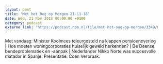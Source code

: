 ```yaml
---
layout: post
title: "Met het Oog op Morgen 21-11-18"
date: Wed, 21 Nov 2018 00:00:00 +0100
category: podcast
externe_link: "https://podcast.npo.nl/file/met-het-oog-op-morgen/3349/nporadio1_met-het-oog-op-morgen_20181121_met-het-oog-op-morgen-21-11-18.mp3"
---
```


Met vandaag: Minister Koolmees teleurgesteld na klappen pensioenoverleg | Hoe moeten woningcorporaties huiselijk geweld herkennen? | De Deense bendeproblematiek én -aanpak | Nederlander Nikko Norte was succesvolle matador in Spanje. Presentatie: Coen Verbraak.
